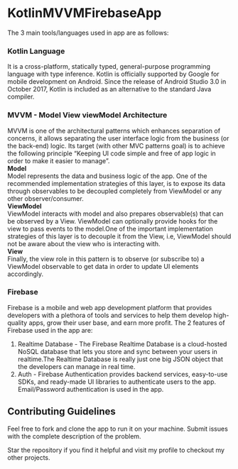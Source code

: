 # KotlinMVVMFirebaseApp

The 3 main tools/languages used in app are as follows:

### Kotlin Language 
It is a cross-platform, statically typed, general-purpose programming language with type inference. Kotlin is officially supported by Google for mobile development on Android. Since the release of Android Studio 3.0 in October 2017, Kotlin is included as an alternative to the standard Java compiler.
  


### MVVM - Model View viewModel Architecture
MVVM is one of the architectural patterns which enhances separation of concerns, it allows separating the user interface logic from the business (or the back-end) logic. Its target (with other MVC patterns goal) is to achieve the following principle “Keeping UI code simple and free of app logic in order to make it easier to manage”.<br />
**Model**<br />
Model represents the data and business logic of the app. One of the recommended implementation strategies of this layer, is to expose its data through observables to be decoupled completely from ViewModel or any other observer/consumer.<br />
**ViewModel**<br />
ViewModel interacts with model and also prepares observable(s) that can be observed by a View. ViewModel can optionally provide hooks for the view to pass events to the model.One of the important implementation strategies of this layer is to decouple it from the View, i.e, ViewModel should not be aware about the view who is interacting with.<br />
**View**<br />
Finally, the view role in this pattern is to observe (or subscribe to) a ViewModel observable to get data in order to update UI elements accordingly.<br />
     


### Firebase
Firebase is a mobile and web app development platform that provides developers with a plethora of tools and services to help them develop high-quality apps, grow their user base, and earn more profit. The 2 features of Firebase used in the app are:
1. Realtime Database - The Firebase Realtime Database is a cloud-hosted NoSQL database that lets you store and sync between your users in realtime.The Realtime Database is really just one big JSON object that the developers can manage in real time.
2. Auth - Firebase Authentication provides backend services, easy-to-use SDKs, and ready-made UI libraries to authenticate users to the app. Email/Password authentication is used in the app.
          

## Contributing Guidelines
   Feel free to fork and clone the app to run it on your machine. Submit issues with the complete description of the problem.
   
   
   
Star the repository if you find it helpful and visit my profile to checkout my other projects.
          
